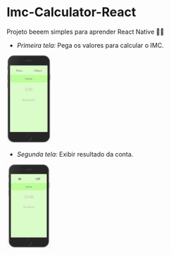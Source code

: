 # Imc-Calculator-React


Projeto beeem simples para aprender React Native 🐱‍🏍


- <i>Primeira tela:</i> Pega os valores para calcular o IMC.

<p>
  <img  width="20%" src="https://github.com/femelo22/Imc-Calculator-React/blob/master/assets/homeImc.png" />
</p>

- <i>Segunda tela:</i> Exibir resultado da conta.

<p>
  <img  width="20%" src="https://github.com/femelo22/Imc-Calculator-React/blob/master/assets/calculoImc.png" />
</p>
